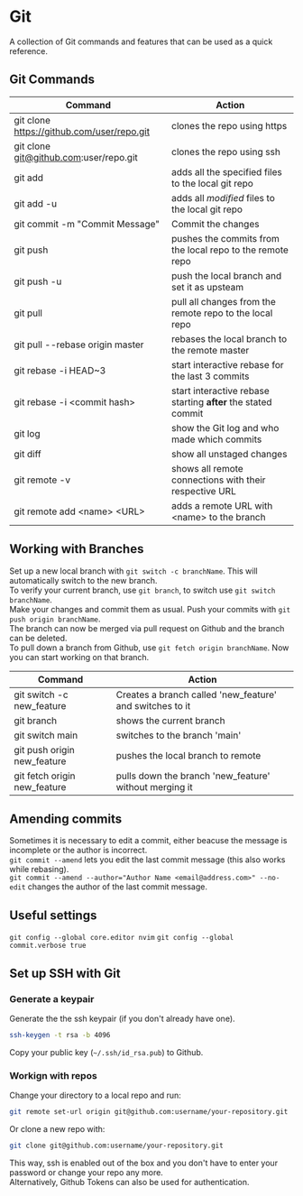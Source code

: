 # Git
A collection of Git commands and features that can be used as a quick reference.

## Git Commands

Command | Action
--- | ---
git clone https://github.com/user/repo.git | clones the repo using https
git clone git@github.com:user/repo.git | clones the repo using ssh
git add | adds all the specified files to the local git repo
git add -u | adds all _modified_ files to the local git repo
git commit -m "Commit Message" | Commit the changes
git push | pushes the commits from the local repo to the remote repo
git push -u | push the local branch and set it as upsteam
git pull | pull all changes from the remote repo to the local repo
git pull --rebase origin master | rebases the local branch to the remote master
git rebase -i HEAD~3 | start interactive rebase for the last 3 commits
git rebase -i \<commit hash> | start interactive rebase starting __after__ the stated commit
git log | show the Git log and who made which commits
git diff | show all unstaged changes
git remote -v | shows all remote connections with their respective URL
git remote add \<name> \<URL> | adds a remote URL with \<name> to the branch

## Working with Branches

Set up a new local branch with `git switch -c branchName`. This will automatically switch to the new branch.  
To verify your current branch, use `git branch`, to switch use `git switch branchName`.  
Make your changes and commit them as usual. Push your commits with `git push origin branchName`.  
The branch can now be merged via pull request on Github and the branch can be deleted.  
To pull down a branch from Github, use `git fetch origin branchName`. Now you can start working on that branch.

Command | Action
--- | ---
git switch -c new_feature | Creates a branch called 'new_feature' and switches to it
git branch | shows the current branch
git switch main | switches to the branch 'main'
git push origin new_feature | pushes the local branch to remote
git fetch origin new_feature | pulls down the branch 'new_feature' without merging it

## Amending commits
Sometimes it is necessary to edit a commit, either beacuse the message is incomplete or the author is incorrect.  
`git commit --amend` lets you edit the last commit message (this also works while rebasing).  
`git commit --amend --author="Author Name <email@address.com>" --no-edit` changes the author of the last commit message.

## Useful settings

`git config --global core.editor nvim`
`git config --global commit.verbose true`

## Set up SSH with Git

### Generate a keypair

Generate the the ssh keypair (if you don't already have one).

```sh
ssh-keygen -t rsa -b 4096
```

Copy your public key (`~/.ssh/id_rsa.pub`) to Github.

### Workign with repos

Change your directory to a local repo and run:

```sh
git remote set-url origin git@github.com:username/your-repository.git
```

Or clone a new repo with:

```sh
git clone git@github.com:username/your-repository.git
```

This way, ssh is enabled out of the box and you don't have to enter your password or change your repo any more.  
Alternatively, Github Tokens can also be used for authentication.

